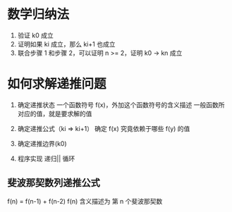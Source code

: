 # 数学归纳法

1. 验证 k0 成立
2. 证明如果 ki 成立，那么 ki+1 也成立
3. 联合步骤 1 和步骤 2，可以证明 n >= 2，证明 k0 -> kn 成立

# 如何求解递推问题

1. 确定递推状态
   一个函数符号 f(x)，外加这个函数符号的含义描述
   一般函数所对应的值，就是要求解的值
2. 确定递推公式（ki => ki+1）
   确定 f(x) 究竟依赖于哪些 f(y) 的值
3. 确定递推边界(k0)

4. 程序实现
   递归|| 循环

## 斐波那契数列递推公式

f(n) = f(n-1) + f(n-2)
f(n) 含义描述为 第 n 个斐波那契数
